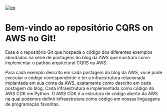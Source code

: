 [![en](https://img.shields.io/badge/lang-en-red.svg)](README.md)

# Bem-vindo ao repositório CQRS on AWS no Git!

Esse é o repositório Git que hospeda o código dos diferentes exemplos abordados na série de postagens do blog da AWS que
mostram como implementar o padrão arquitetural CQRS na AWS.

Para cada exemplo descrito em cada postagem do blog da AWS, você pode executar o código correspondente e ter a infraestrutura
relacionada implantada em sua conta da AWS, exatamente como descrito em cada postagem do blog. Cada infraestrutura é
implementada como código do AWS CDK em Python. O AWS CDK é a estrutura de código aberto da AWS na qual podemos definir
infraestrutura como código em nossas linguagens de programação favoritas.